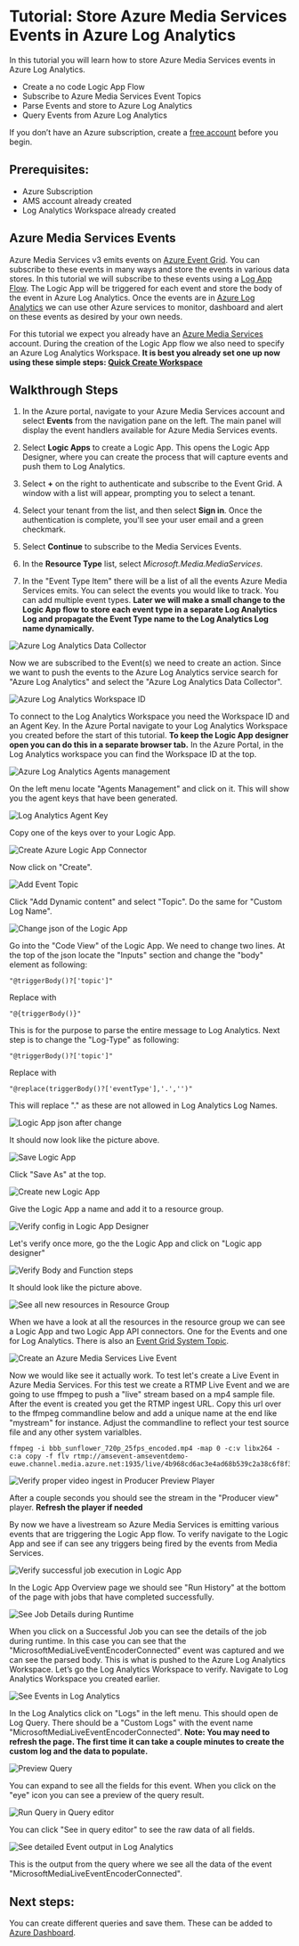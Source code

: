# Tutorial: Store Azure Media Services Events in Azure Log Analytics

In this tutorial you will learn how to store Azure Media Services events in Azure Log Analytics.
* Create a no code Logic App Flow
* Subscribe to Azure Media Services Event Topics
* Parse Events and store to Azure Log Analytics
* Query Events from Azure Log Analytics

If you don’t have an Azure subscription, create a [free account](https://azure.microsoft.com/free/?WT.mc_id=A261C142F) before you begin.

## Prerequisites:
* Azure Subscription
* AMS account already created
* Log Analytics Workspace already created

## Azure Media Services Events
Azure Media Services v3 emits events on [Azure Event Grid](https://docs.microsoft.com/en-us/azure/media-services/latest/media-services-event-schemas). You can subscribe to these events in many ways and store the events in various data stores. In this tutorial we will subscribe to these events using a [Log App Flow](https://azure.microsoft.com/en-us/services/logic-apps/). The Logic App will be triggered for each event and store the body of the event in Azure Log Analytics. Once the events are in [Azure Log Analytics](https://docs.microsoft.com/en-us/azure/azure-monitor/learn/quick-create-workspace) we can use other Azure services to monitor, dashboard and alert on these events as desired by your own needs.

For this tutorial we expect you already have an [Azure Media Services](https://docs.microsoft.com/en-us/azure/media-services/latest/create-account-howto) account. During the creation of the Logic App flow we also need to specify an Azure Log Analytics Workspace. 
**It is best you already set one up now using these simple steps: [Quick Create Workspace](https://docs.microsoft.com/en-us/azure/azure-monitor/learn/quick-create-workspace)**

## Walkthrough Steps

1. In the Azure portal, navigate to your Azure Media Services account and select **Events** from the navigation pane on the left. The main panel will display the event handlers available for Azure Media Services events.

2. Select **Logic Apps** to create a Logic App. This opens the Logic App Designer, where you can create the process that will capture events and push them to Log Analytics.

3. Select **+** on the right to authenticate and subscribe to the Event Grid. A window with a list will appear, prompting you to select a tenant.

4. Select your tenant from the list, and then select **Sign in**. Once the authentication is complete, you'll see your user email and a green checkmark.

5. Select **Continue** to subscribe to the Media Services Events.

6. In the **Resource Type** list, select _Microsoft.Media.MediaServices_.

7. In the "Event Type Item" there will be a list of all the events Azure Media Services emits. You can select the events you would like to track. You can add multiple event types. **Later we will make a small change to the Logic App flow to store each event type in a separate Log Analytics Log and propagate the Event Type name to the Log Analytics Log name dynamically.**


![Azure Log Analytics Data Collector](src/07.png)

Now we are subscribed to the Event(s) we need to create an action. Since we want to push the events to the Azure Log Analytics service search for "Azure Log Analytics" and select the "Azure Log Analytics Data Collector".


![Azure Log Analytics Workspace ID](src/08.png)

To connect to the Log Analytics Workspace you need the Workspace ID and an Agent Key. In the Azure Portal navigate to your Log Analytics Workspace you created before the start of this tutorial. **To keep the Logic App designer open you can do this in a separate browser tab.** In the Azure Portal, in the Log Analytics workspace you can find the Workspace ID at the top.


![Azure Log Analytics Agents management](src/09.png)

On the left menu locate "Agents Management" and click on it. This will show you the agent keys that have been generated.


![Log Analytics Agent Key](src/10.png)

Copy one of the keys over to your Logic App.


![Create Azure Logic App Connector](src/11.png)

Now click on "Create".


![Add Event Topic](src/11b.png)

Click "Add Dynamic content" and select "Topic". Do the same for "Custom Log Name".


![Change json of the Logic App](src/12.png)

Go into the "Code View" of the Logic App. We need to change two lines. 
At the top of the json locate the "Inputs" section and change the "body" element as following:

```
"@triggerBody()?['topic']"
```
Replace with
```
"@{triggerBody()}"
```

This is for the purpose to parse the entire message to Log Analytics. Next step is to change the "Log-Type" as following:

```
"@triggerBody()?['topic']"
```

Replace with

```
"@replace(triggerBody()?['eventType'],'.','')"
```

This will replace "." as these are not allowed in Log Analytics Log Names.


![Logic App json after change](src/25.png)

It should now look like the picture above.


![Save Logic App](src/13.png)

Click "Save As" at the top.


![Create new Logic App](src/14.png)

Give the Logic App a name and add it to a resource group.


![Verify config in Logic App Designer](src/15.png)

Let's verify once more, go the the Logic App and click on "Logic app designer"


![Verify Body and Function steps](src/16.png)

It should look like the picture above.


![See all new resources in Resource Group](src/26.png)


When we have a look at all the resources in the resource group we can see a Logic App and two Logic App API connectors. One for the Events and one for Log Analytics. There is also an [Event Grid System Topic](https://docs.microsoft.com/en-us/azure/event-grid/system-topics). 


![Create an Azure Media Services Live Event](src/17.png)

Now we would like see it actually work. To test let's create a Live Event in Azure Media Services. For this test we create a RTMP Live Event and we are going to use ffmpeg to push a "live" stream based on a mp4 sample file. After the event is created you get the RTMP ingest URL. Copy this url over to the ffmpeg commandline below and add a unique name at the end like "mystream" for instance. Adjust the commandline to reflect your test source file and any other system varialbles.
```
ffmpeg -i bbb_sunflower_720p_25fps_encoded.mp4 -map 0 -c:v libx264 -c:a copy -f flv rtmp://amsevent-amseventdemo-euwe.channel.media.azure.net:1935/live/4b968cd6ac3e4ad68b539c2a38c6f8f3/mystream
```


![Verify proper video ingest in Producer Preview Player](src/18.png)

After a couple seconds you should see the stream in the "Producer view" player. **Refresh the player if needed**

By now we have a livestream so Azure Media Services is emitting various events that are triggering the Logic App flow. To verify navigate to the Logic App and see if can see any triggers being fired by the events from Media Services.


![Verify successful job execution in Logic App](src/19.png)

In the Logic App Overview page we should see "Run History" at the bottom of the page with jobs that have completed successfully.


![See Job Details during Runtime](src/20.png)

When you click on a Successful Job you can see the details of the job during runtime. In this case you can see that the "MicrosoftMediaLiveEventEncoderConnected" event was captured and we can see the parsed body. This is what is pushed to the Azure Log Analytics Workspace. Let’s go the Log Analytics Workspace to verify. Navigate to Log Analytics Workspace you created earlier.


![See Events in Log Analytics](src/21.png)

In the Log Analytics click on "Logs" in the left menu. This should open de Log Query. There should be a "Custom Logs" with the event name "MicrosoftMediaLiveEventEncoderConnected". **Note: You may need to refresh the page. The first time it can take a couple minutes to create the custom log and the data to populate.**


![Preview Query](src/22.png)

You can expand to see all the fields for this event. When you click on the "eye" icon you can see a preview of the query result.


![Run Query in Query editor](src/23.png)

You can click "See in query editor" to see the raw data of all fields.


![See detailed Event output in Log Analytics](src/24.png)

This is the output from the query where we see all the data of the event "MicrosoftMediaLiveEventEncoderConnected".

## Next steps:
You can create different queries and save them. These can be added to [Azure Dashboard](https://docs.microsoft.com/en-us/azure/azure-monitor/learn/tutorial-logs-dashboards).
